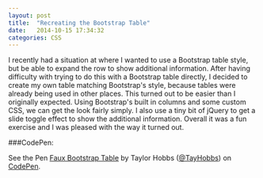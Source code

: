 ```yaml
---
layout: post
title:  "Recreating the Bootstrap Table"
date:   2014-10-15 17:34:32
categories: CSS
---
```


I recently had a situation at where I wanted to use a Bootstrap table style, but be able to expand the row to show additional information.
After having difficulty with trying to do this with a Bootstrap table directly, I decided to create my own table matching Bootstrap's style,
because tables were already being used in other places.
This turned out to be easier than I originally expected. Using Bootstrap's built in columns and some custom CSS, we can get the look fairly simply.
I also use a tiny bit of jQuery to get a slide toggle effect to show the additional information.
Overall it was a fun exercise and I was pleased with the way it turned out.

###CodePen:

<p data-height="268" data-theme-id="0" data-slug-hash="OPyVKb" data-default-tab="result" data-user="TayHobbs" class='codepen'>See the Pen <a href='http://codepen.io/TayHobbs/pen/OPyVKb/'>Faux Bootstrap Table</a> by Taylor Hobbs (<a href='http://codepen.io/TayHobbs'>@TayHobbs</a>) on <a href='http://codepen.io'>CodePen</a>.</p>
<script async src="//assets.codepen.io/assets/embed/ei.js"></script>
